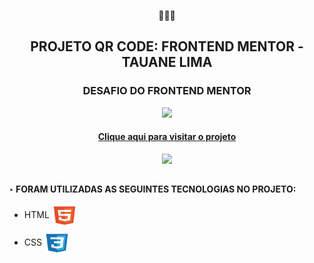 <P align="center">👩🏻‍💻</P>
<h2 align="center">PROJETO QR CODE: FRONTEND MENTOR - TAUANE LIMA</h2>

<h3 align="center">DESAFIO DO FRONTEND MENTOR</h3>

<p align="center"><img src="https://github.com/tauanelima05/projetoQrCode-FrontendMentor/assets/101372296/4ece78d9-2f91-41ec-9fc5-4ec2ce03a92c"></p>

<h4 align="center"><a href="https://https://projeto-fokus-alura-jinm.vercel.app/" align="center">Clique aqui para visitar o projeto<a/></h4>

<p align="center"><img src="https://github.com/tauanelima05/projetoQrCode-FrontendMentor/assets/101372296/27095010-bbfa-476f-9929-50d991d2561f"></p>

##

<h4>‣ FORAM UTILIZADAS AS SEGUINTES TECNOLOGIAS NO PROJETO:</h4>

- HTML <img align="center" alt="HTML" height="30" width="40" src="https://raw.githubusercontent.com/devicons/devicon/master/icons/html5/html5-original.svg">

- CSS <img align="center" alt="CSS" height="30" width="40" src="https://raw.githubusercontent.com/devicons/devicon/master/icons/css3/css3-original.svg">

